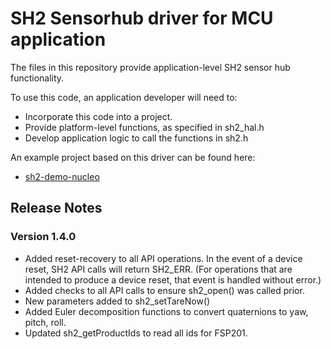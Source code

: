 # SH2 Sensorhub driver for MCU application

The files in this repository provide application-level SH2 sensor hub functionality.

To use this code, an application developer will need to:
* Incorporate this code into a project.
* Provide platform-level functions, as specified in sh2_hal.h
* Develop application logic to call the functions in sh2.h

An example project based on this driver can be found here:
* [sh2-demo-nucleo](https://github.com/ceva-dsp/sh2-demo-nucleo)

## Release Notes
### Version 1.4.0
* Added reset-recovery to all API operations.  In the event of a device reset, SH2 API calls will return SH2_ERR.  (For operations that are intended to produce a device reset, that event is handled without error.)
* Added checks to all API calls to ensure sh2_open() was called prior.
* New parameters added to sh2_setTareNow()
* Added Euler decomposition functions to convert quaternions to yaw, pitch, roll.
* Updated sh2_getProductIds to read all ids for FSP201.
